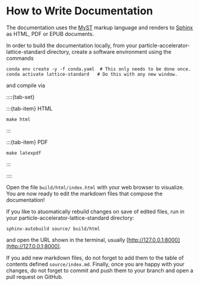 # How to Write Documentation

The documentation uses the [MyST](https://mystmd.org/) markup language and renders to 
[Sphinx](https://www.sphinx-doc.org) as HTML, PDF or EPUB documents.

In order to build the documentation locally, from your particle-accelerator-lattice-standard directory, 
create a software environment using the commands
```{code} bash
conda env create -y -f conda.yaml  # This only needs to be done once.
conda activate lattice-standard   # Do this with any new window.
```


and compile via

::::{tab-set}

:::{tab-item} HTML
```{code} bash
make html
```
:::

:::{tab-item} PDF
```{code} bash
make latexpdf
```
:::

::::

Open the file `build/html/index.html` with your web browser to visualize.
You are now ready to edit the markdown files that compose the documentation!

If you like to atuomatically rebuild changes on save of edited files, 
run in your particle-accelerator-lattice-standard directory:
```{code} bash
sphinx-autobuild source/ build/html
```
and open the URL shown in the terminal, usually [http://127.0.0.1:8000](http://127.0.0.1:8000).

If you add new markdown files, do not forget to add them to the table of contents defined `source/index.md`.
Finally, once you are happy with your changes, do not forget to commit and push them to your branch and open a pull request on GitHub.
